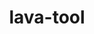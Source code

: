 ---
parent_project: lava
permalink: /engineering/projects/lava/lava-tool/
project_link_name: lava-tool
project_stats: 'true'
project_url: n/a
image:
  featured: 'true'
  path: /assets/images/projects/lava.png
title: lava-tool
---